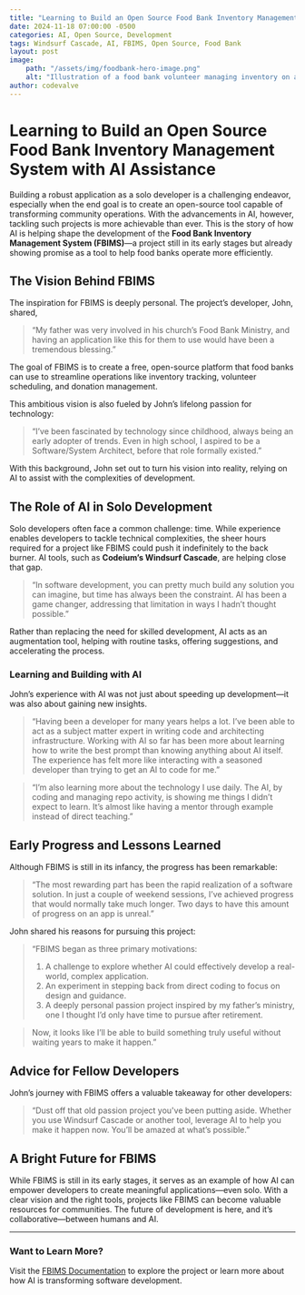```yaml
---
title: "Learning to Build an Open Source Food Bank Inventory Management System with AI Assistance"
date: 2024-11-18 07:00:00 -0500
categories: AI, Open Source, Development
tags: Windsurf Cascade, AI, FBIMS, Open Source, Food Bank
layout: post
image:
    path: "/assets/img/foodbank-hero-image.png"
    alt: "Illustration of a food bank volunteer managing inventory on a computer, with shelves of food items, including canned goods, fruits, and vegetables, visible in the background. The screen displays an inventory management system with product images, quantities, and a clean, user-friendly interface."
author: codevalve
---
```


# Learning to Build an Open Source Food Bank Inventory Management System with AI Assistance

Building a robust application as a solo developer is a challenging endeavor, especially when the end goal is to create an open-source tool capable of transforming community operations. With the advancements in AI, however, tackling such projects is more achievable than ever. This is the story of how AI is helping shape the development of the **Food Bank Inventory Management System (FBIMS)**—a project still in its early stages but already showing promise as a tool to help food banks operate more efficiently.

## The Vision Behind FBIMS

The inspiration for FBIMS is deeply personal. The project’s developer, John, shared, 

> “My father was very involved in his church’s Food Bank Ministry, and having an application like this for them to use would have been a tremendous blessing.”

The goal of FBIMS is to create a free, open-source platform that food banks can use to streamline operations like inventory tracking, volunteer scheduling, and donation management. 

This ambitious vision is also fueled by John’s lifelong passion for technology:

> “I’ve been fascinated by technology since childhood, always being an early adopter of trends. Even in high school, I aspired to be a Software/System Architect, before that role formally existed.”

With this background, John set out to turn his vision into reality, relying on AI to assist with the complexities of development.

## The Role of AI in Solo Development

Solo developers often face a common challenge: time. While experience enables developers to tackle technical complexities, the sheer hours required for a project like FBIMS could push it indefinitely to the back burner. AI tools, such as **Codeium’s Windsurf Cascade**, are helping close that gap.

> “In software development, you can pretty much build any solution you can imagine, but time has always been the constraint. AI has been a game changer, addressing that limitation in ways I hadn’t thought possible.”

Rather than replacing the need for skilled development, AI acts as an augmentation tool, helping with routine tasks, offering suggestions, and accelerating the process.

### Learning and Building with AI

John’s experience with AI was not just about speeding up development—it was also about gaining new insights.

> “Having been a developer for many years helps a lot. I’ve been able to act as a subject matter expert in writing code and architecting infrastructure. Working with AI so far has been more about learning how to write the best prompt than knowing anything about AI itself. The experience has felt more like interacting with a seasoned developer than trying to get an AI to code for me.”

> “I’m also learning more about the technology I use daily. The AI, by coding and managing repo activity, is showing me things I didn’t expect to learn. It’s almost like having a mentor through example instead of direct teaching.”

## Early Progress and Lessons Learned

Although FBIMS is still in its infancy, the progress has been remarkable:

> “The most rewarding part has been the rapid realization of a software solution. In just a couple of weekend sessions, I’ve achieved progress that would normally take much longer. Two days to have this amount of progress on an app is unreal.”

John shared his reasons for pursuing this project:

> “FBIMS began as three primary motivations:  
> 1. A challenge to explore whether AI could effectively develop a real-world, complex application.  
> 2. An experiment in stepping back from direct coding to focus on design and guidance.  
> 3. A deeply personal passion project inspired by my father’s ministry, one I thought I’d only have time to pursue after retirement.

> Now, it looks like I’ll be able to build something truly useful without waiting years to make it happen.”

## Advice for Fellow Developers

John’s journey with FBIMS offers a valuable takeaway for other developers:

> “Dust off that old passion project you've been putting aside. Whether you use Windsurf Cascade or another tool, leverage AI to help you make it happen now. You’ll be amazed at what’s possible.”

## A Bright Future for FBIMS

While FBIMS is still in its early stages, it serves as an example of how AI can empower developers to create meaningful applications—even solo. With a clear vision and the right tools, projects like FBIMS can become valuable resources for communities. The future of development is here, and it’s collaborative—between humans and AI.

---

### Want to Learn More?

Visit the [FBIMS Documentation](https://codevalve.github.io/fbims-docs/) to explore the project or learn more about how AI is transforming software development.

